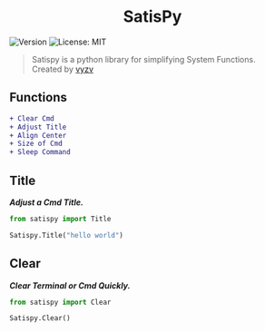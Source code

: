 <h1 align="center">SatisPy</h1>
<p>
  <img alt="Version" src="https://img.shields.io/badge/version-1.0-blue.svg?cacheSeconds=2592000" />
  <img alt="License: MIT" src="https://img.shields.io/github/license/vyzv/satispy" />
</p>

> Satispy is a python library for simplifying System Functions.
> <br>
> Created by [vyzv](https://github.com/vyzv)

## Functions

```diff
+ Clear Cmd
+ Adjust Title
+ Align Center
+ Size of Cmd
+ Sleep Command
```

## Title
<p><i><strong>Adjust a Cmd Title.</strong></i></p>

```python
from satispy import Title

Satispy.Title("hello world")
```

## Clear
<p><i><strong>Clear Terminal or Cmd Quickly.</strong></i></p>

```python
from satispy import Clear

Satispy.Clear()
```
